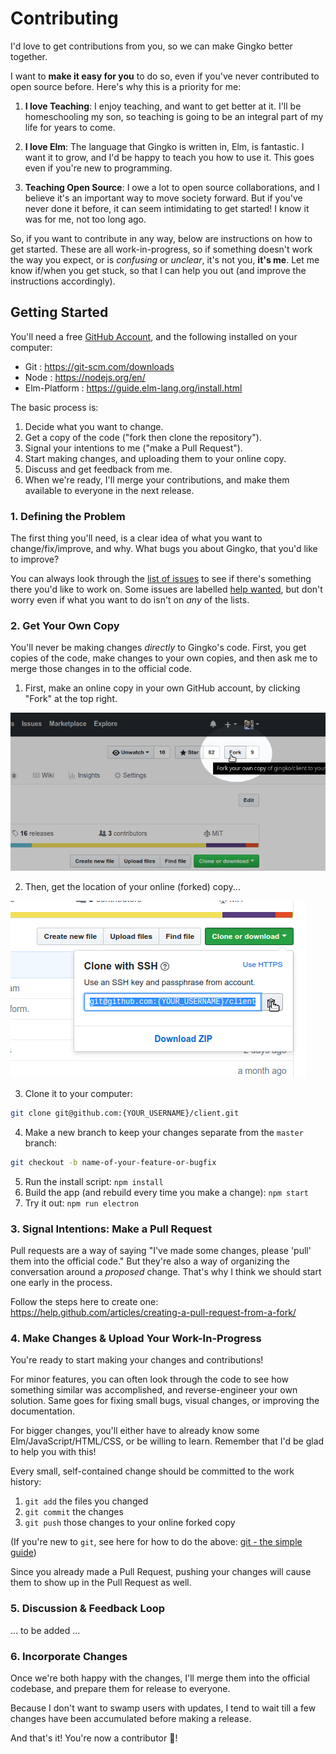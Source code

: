 # Contributing

I'd love to get contributions from you, so we can make Gingko better together.

I want to **make it easy for you** to do so, even if you've never contributed to open source before. Here's why this is a priority for me:

1. **I love Teaching**: I enjoy teaching, and want to get better at it. I'll be homeschooling my son, so teaching is going to be an integral part of my life for years to come.

2. **I love Elm**: The language that Gingko is written in, Elm, is fantastic. I want it to grow, and I'd be happy to teach you how to use it. This goes even if you're new to programming.

3. **Teaching Open Source**: I owe a lot to open source collaborations, and I believe it's an important way to move society forward. But if you've never done it before, it can seem intimidating to get started! I know it was for me, not too long ago.

So, if you want to contribute in any way, below are instructions on how to get started. These are all work-in-progress, so if something doesn't work the way you expect, or is *confusing* or *unclear*, it's not you, **it's me**. Let me know if/when you get stuck, so that I can help you out (and improve the instructions accordingly).


## Getting Started
You'll need a free [GitHub Account](https://github.com/join), and the following installed on your computer:

* Git : https://git-scm.com/downloads
* Node : https://nodejs.org/en/
* Elm-Platform : https://guide.elm-lang.org/install.html

The basic process is:

1. Decide what you want to change.
2. Get a copy of the code ("fork then clone the repository").
3. Signal your intentions to me ("make a Pull Request").
4. Start making changes, and uploading them to your online copy.
5. Discuss and get feedback from me.
6. When we're ready, I'll merge your contributions, and make them available to everyone in the next release.


### 1. Defining the Problem
The first thing you'll need, is a clear idea of what you want to change/fix/improve, and why. What bugs you about Gingko, that you'd like to improve?

You can always look through the [list of issues](https://github.com/gingko/client/issues) to see if there's something there you'd like to work on. Some issues are labelled [help wanted](https://github.com/gingko/client/issues?utf8=%E2%9C%93&q=label%3A%22help+wanted%22+is%3Aissue+is%3Aopen), but don't worry even if what you want to do isn't on *any* of the lists.

### 2. Get Your Own Copy
You'll never be making changes *directly* to Gingko's code. First, you get copies of the code, make changes to your own copies, and then ask me to merge those changes in to the official code.

1. First, make an online copy in your own GitHub account, by clicking "Fork" at the top right.

![GitHub Fork Button](./docs/images/how-to-fork.png)

2. Then, get the location of your online (forked) copy...

![GitHub Clone Button](./docs/images/how-to-clone-address.png)

3. Clone it to your computer:
```bash
git clone git@github.com:{YOUR_USERNAME}/client.git
```
4. Make a new branch to keep your changes separate from the `master` branch:
```bash
git checkout -b name-of-your-feature-or-bugfix
```
5. Run the install script: `npm install`
6. Build the app (and rebuild every time you make a change): `npm start`
7. Try it out: `npm run electron`

### 3. Signal Intentions: Make a Pull Request
Pull requests are a way of saying "I've made some changes, please 'pull' them into the official code." But they're also a way of organizing the conversation around a *proposed* change. That's why I think we should start one early in the process.

Follow the steps here to create one:
https://help.github.com/articles/creating-a-pull-request-from-a-fork/

### 4. Make Changes & Upload Your Work-In-Progress
You're ready to start making your changes and contributions!

For minor features, you can often look through the code to see how something similar was accomplished, and reverse-engineer your own solution. Same goes for fixing small bugs, visual changes, or improving the documentation.

For bigger changes, you'll either have to already know some Elm/JavaScript/HTML/CSS, or be willing to learn. Remember that I'd be glad to help you with this!

Every small, self-contained change should be committed to the work history:
1. `git add` the files you changed
2. `git commit` the changes
3. `git push` those changes to your online forked copy

(If you're new to `git`, see here for how to do the above: [git - the simple guide](http://rogerdudler.github.io/git-guide#trees))

Since you already made a Pull Request, pushing your changes will cause them to show up in the Pull Request as well.

### 5. Discussion & Feedback Loop

... to be added ...

### 6. Incorporate Changes

Once we're both happy with the changes, I'll merge them into the official codebase, and prepare them for release to everyone.

Because I don't want to swamp users with updates, I tend to wait till a few changes have been accumulated before making a release.

And that's it! You're now a contributor :tada:!
